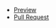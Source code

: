 - [Preview](https://oleh-senkiv.github.io/git-repo/)
- [Pull Request](https://github.com/oleh-senkiv/git-repo/pull/1/files)
